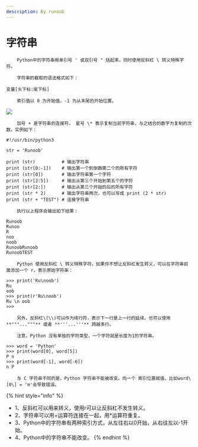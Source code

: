 ```yaml
---
description: By runoob
---
```


# 字符串

```text
    Python中的字符串用单引号 ' 或双引号 " 括起来，同时使用反斜杠 \ 转义特殊字符。

    字符串的截取的语法格式如下：
```

```text
变量[头下标:尾下标]
```

```text
    索引值以 0 为开始值，-1 为从末尾的开始位置。
```

![](https://www.runoob.com/wp-content/uploads/2013/11/o99aU.png)

```text
    加号 + 是字符串的连接符， 星号 \* 表示复制当前字符串，与之结合的数字为复制的次数。实例如下：
```

```text
#!/usr/bin/python3

str = 'Runoob'

print (str)          # 输出字符串
print (str[0:-1])    # 输出第一个到倒数第二个的所有字符
print (str[0])       # 输出字符串第一个字符
print (str[2:5])     # 输出从第三个开始到第五个的字符
print (str[2:])      # 输出从第三个开始的后的所有字符
print (str * 2)      # 输出字符串两次，也可以写成 print (2 * str)
print (str + "TEST") # 连接字符串
```

```text
    执行以上程序会输出如下结果：
```

```text
Runoob
Runoo
R
noo
noob
RunoobRunoob
RunoobTEST
```

```text
    Python 使用反斜杠 \ 转义特殊字符，如果你不想让反斜杠发生转义，可以在字符串前面添加一个 r，表示原始字符串：
```

```text
>>> print('Ru\noob')
Ru
oob
>>> print(r'Ru\noob')
Ru \n oob
>>>
```

```text
    另外，反斜杠\(\\)可以作为续行符，表示下一行是上一行的延续。也可以使用 **"""..."""** 或者 **'''...'''** 跨越多行。

    注意，Python 没有单独的字符类型，一个字符就是长度为1的字符串。
```

```text
>>> word = 'Python'
>>> print(word[0], word[5])
P n
>>> print(word[-1], word[-6])
n P
```

```text
    与 C 字符串不同的是，Python 字符串不能被改变。向一个 索引位置赋值，比如word\[0\] = 'm'会导致错误。
```

{% hint style="info" %}
* 1、反斜杠可以用来转义，使用r可以让反斜杠不发生转义。
* 2、字符串可以用+运算符连接在一起，用\*运算符重复。
* 3、Python中的字符串有两种索引方式，从左往右以0开始，从右往左以-1开始。
* 4、Python中的字符串不能改变。
{% endhint %}


